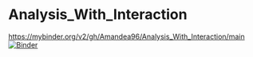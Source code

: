 # Analysis_With_Interaction
https://mybinder.org/v2/gh/Amandea96/Analysis_With_Interaction/main
[![Binder](https://mybinder.org/badge_logo.svg)](https://mybinder.org/v2/gh/Amandea96/Analysis_With_Interaction/main)
